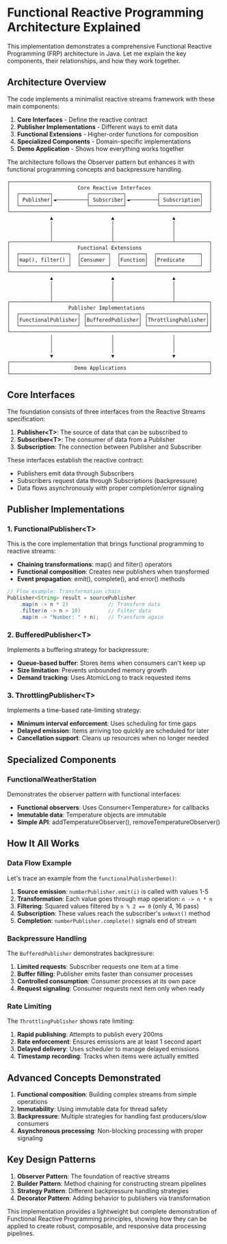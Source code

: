 # Functional Reactive Programming Architecture Explained

This implementation demonstrates a comprehensive Functional Reactive Programming (FRP) architecture in Java. Let me explain the key components, their relationships, and how they work together.

## Architecture Overview

The code implements a minimalist reactive streams framework with these main components:

1. **Core Interfaces** - Define the reactive contract
2. **Publisher Implementations** - Different ways to emit data
3. **Functional Extensions** - Higher-order functions for composition
4. **Specialized Components** - Domain-specific implementations
5. **Demo Application** - Shows how everything works together

The architecture follows the Observer pattern but enhances it with functional programming concepts and backpressure handling.

```
┌─────────────────────────────────────────────────────────────────┐
│                      Core Reactive Interfaces                   │
│  ┌──────────┐           ┌───────────┐          ┌─────────────┐  │
│  │ Publisher│◄──────────┤ Subscriber│◄─────────┤ Subscription│  │
│  └──────────┘           └───────────┘          └─────────────┘  │
└─────────────────────────────────────────────────────────────────┘
              ▲                   ▲                   ▲
              │                   │                   │
              │                   │                   │
              │                   │                   │
┌─────────────┴───────────────────┴───────────────────┴───────────┐
│                      Functional Extensions                      │
│  ┌────────────────┐  ┌─────────┐  ┌────────┐  ┌──────────────┐  │
│  │map(), filter() │  │Consumer │  │Function│  │Predicate     │  │
│  └────────────────┘  └─────────┘  └────────┘  └──────────────┘  │
└─────────────────────────────────────────────────────────────────┘
              ▲                   ▲                   ▲
              │                   │                   │
              │                   │                   │
              │                   │                   │
┌─────────────┴───────────────────┴───────────────────┴───────────┐
│                   Publisher Implementations                     │
│  ┌───────────────────┐ ┌─────────────────┐ ┌───────────────────┐│
│  │FunctionalPublisher│ │BufferedPublisher│ │ThrottlingPublisher││
│  └───────────────────┘ └─────────────────┘ └───────────────────┘│
└─────────────────────────────────────────────────────────────────┘
              │                   │                   │
              │                   │                   │
              │                   │                   │
              ▼                   ▼                   ▼
┌─────────────────────────────────────────────────────────────────┐
│                     Demo Applications                           │
└─────────────────────────────────────────────────────────────────┘
```

## Core Interfaces

The foundation consists of three interfaces from the Reactive Streams specification:

1. **Publisher\<T\>**: The source of data that can be subscribed to
2. **Subscriber\<T\>**: The consumer of data from a Publisher
3. **Subscription**: The connection between Publisher and Subscriber

These interfaces establish the reactive contract:
- Publishers emit data through Subscribers
- Subscribers request data through Subscriptions (backpressure)
- Data flows asynchronously with proper completion/error signaling

## Publisher Implementations

### 1. FunctionalPublisher\<T\>

This is the core implementation that brings functional programming to reactive streams:

- **Chaining transformations**: map() and filter() operators
- **Functional composition**: Creates new publishers when transformed
- **Event propagation**: emit(), complete(), and error() methods

```java
// Flow example: Transformation chain
Publisher<String> result = sourcePublisher
    .map(n -> n * 2)             // Transform data
    .filter(n -> n > 10)         // Filter data
    .map(n -> "Number: " + n);   // Transform again
```

### 2. BufferedPublisher\<T\>

Implements a buffering strategy for backpressure:

- **Queue-based buffer**: Stores items when consumers can't keep up
- **Size limitation**: Prevents unbounded memory growth
- **Demand tracking**: Uses AtomicLong to track requested items

### 3. ThrottlingPublisher\<T\>

Implements a time-based rate-limiting strategy:

- **Minimum interval enforcement**: Uses scheduling for time gaps
- **Delayed emission**: Items arriving too quickly are scheduled for later
- **Cancellation support**: Cleans up resources when no longer needed

## Specialized Components

### FunctionalWeatherStation

Demonstrates the observer pattern with functional interfaces:

- **Functional observers**: Uses Consumer\<Temperature\> for callbacks
- **Immutable data**: Temperature objects are immutable
- **Simple API**: addTemperatureObserver(), removeTemperatureObserver()

## How It All Works

### Data Flow Example

Let's trace an example from the `functionalPublisherDemo()`:

1. **Source emission**: `numberPublisher.emit(i)` is called with values 1-5
2. **Transformation**: Each value goes through map operation: `n -> n * n`
3. **Filtering**: Squared values filtered by `n % 2 == 0` (only 4, 16 pass)
4. **Subscription**: These values reach the subscriber's `onNext()` method
5. **Completion**: `numberPublisher.complete()` signals end of stream

### Backpressure Handling

The `BufferedPublisher` demonstrates backpressure:

1. **Limited requests**: Subscriber requests one item at a time
2. **Buffer filling**: Publisher emits faster than consumer processes
3. **Controlled consumption**: Consumer processes at its own pace
4. **Request signaling**: Consumer requests next item only when ready

### Rate Limiting

The `ThrottlingPublisher` shows rate limiting:

1. **Rapid publishing**: Attempts to publish every 200ms
2. **Rate enforcement**: Ensures emissions are at least 1 second apart
3. **Delayed delivery**: Uses scheduler to manage delayed emissions
4. **Timestamp recording**: Tracks when items were actually emitted

## Advanced Concepts Demonstrated

1. **Functional composition**: Building complex streams from simple operations
2. **Immutability**: Using immutable data for thread safety
3. **Backpressure**: Multiple strategies for handling fast producers/slow consumers
4. **Asynchronous processing**: Non-blocking processing with proper signaling

## Key Design Patterns

1. **Observer Pattern**: The foundation of reactive streams
2. **Builder Pattern**: Method chaining for constructing stream pipelines
3. **Strategy Pattern**: Different backpressure handling strategies
4. **Decorator Pattern**: Adding behavior to publishers via transformation

This implementation provides a lightweight but complete demonstration of Functional Reactive Programming principles, showing how they can be applied to create robust, composable, and responsive data processing pipelines.